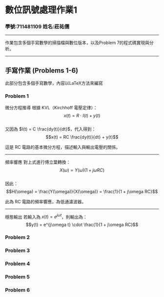 # 數位訊號處理作業1
### 學號:711481109 姓名:莊祐儒
---
作業包含多個手寫數學的掃描檔與數位版本，以及Problem 7的程式碼實現與分析。

---

## **手寫作業 (Problems 1-6)**
此部分包含多個手寫數學，內容以LaTeX方法來編寫


###  Problem 1 

微分方程推導
根據 KVL（Kirchhoff 電壓定律）：
$$x(t) = R \cdot I(t) + y(t)$$  
又因為 $I(t) = C \frac{dy(t)}{dt}$，代入得到：
$$x(t) = RC \frac{dy(t)}{dt} + y(t)$$  

這是 RC 電路的基本微分方程，描述輸入與輸出電壓的關係。

---

頻率響應
對上式進行傅立葉轉換：
$$X(\omega) = Y(\omega)(1 + j\omega RC)$$  
因此：
$$H(\omega) = \frac{Y(\omega)}{X(\omega)} = \frac{1}{1 + j\omega RC}$$  

此為 RC 電路的頻率響應，為低通濾波器。

---

穩態輸出
若輸入為 $x(t) = e^{j\omega t}$，則輸出為：
$$y(t) = e^{j\omega t} \cdot \frac{1}{1 + j\omega RC}$$  


###  Problem 2 
###  Problem 3
###  Problem 4
###  Problem 5
###  Problem 6
